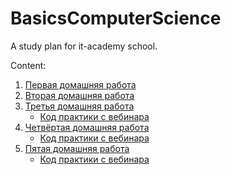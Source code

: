 # BasicsComputerScience
A study plan for it-academy school.

Content:

1. [Первая домашняя работа](./hw_first_lesson/homework.md)
2. [Вторая домашняя работа](./second_lesson/hw_questions.md)
3. [Третья домашняя работа](./third_lesson/hw_practice.py)
   - [Код практики с вебинара](./third_lesson/cw_practice.py)
4. [Четвёртая домашняя работа](./fourth_lesson/hw_practice.py)
   - [Код практики с вебинара](./fourth_lesson/cw_practice.py)
5. [Пятая домашняя работа](./five_lesson/hw_practice.py)
   - [Код практики с вебинара](./five_lesson/cw_practice.py)